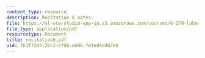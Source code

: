 ```yaml
---
content_type: resource
description: Recitation 6 notes.
file: https://ol-ocw-studio-app-qa.s3.amazonaws.com/courses/6-170-laboratory-in-software-engineering-fall-2005/763f72d32bc2cf0be686fe1ed4d467e9_recitation6.pdf
file_type: application/pdf
resourcetype: Document
title: recitation6.pdf
uid: 763f72d3-2bc2-cf0b-e686-fe1ed4d467e9
---
```

